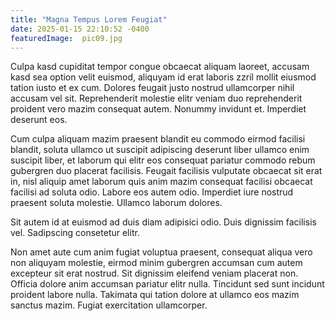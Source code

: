 ```yaml
---
title: "Magna Tempus Lorem Feugiat"
date: 2025-01-15 22:10:52 -0400
featuredImage:  pic09.jpg 
---
```


Culpa kasd cupiditat tempor congue obcaecat aliquam laoreet, accusam kasd sea option velit euismod, aliquyam id erat laboris zzril mollit eiusmod tation iusto et ex cum. Dolores feugait justo nostrud ullamcorper nihil accusam vel sit. Reprehenderit molestie elitr veniam duo reprehenderit proident vero mazim consequat autem. Nonummy invidunt et. Imperdiet deserunt eos.

Cum culpa aliquam mazim praesent blandit eu commodo eirmod facilisi blandit, soluta ullamco ut suscipit adipiscing deserunt liber ullamco enim suscipit liber, et laborum qui elitr eos consequat pariatur commodo rebum gubergren duo placerat facilisis. Feugait facilisis vulputate obcaecat sit erat in, nisl aliquip amet laborum quis anim mazim consequat facilisi obcaecat facilisi ad soluta odio. Labore eos autem odio. Imperdiet iure nostrud praesent soluta molestie. Ullamco laborum dolores.

Sit autem id at euismod ad duis diam adipisici odio. Duis dignissim facilisis vel. Sadipscing consetetur elitr.

Non amet aute cum anim fugiat voluptua praesent, consequat aliqua vero non aliquyam molestie, eirmod minim gubergren accumsan cum autem excepteur sit erat nostrud. Sit dignissim eleifend veniam placerat non. Officia dolore anim accumsan pariatur elitr nulla. Tincidunt sed sunt incidunt proident labore nulla. Takimata qui tation dolore at ullamco eos mazim sanctus mazim. Fugiat exercitation ullamcorper.